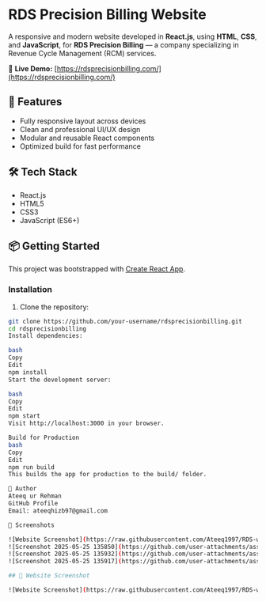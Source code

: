 # RDS Precision Billing Website

A responsive and modern website developed in **React.js**, using **HTML**, **CSS**, and **JavaScript**, for **RDS Precision Billing** — a company specializing in Revenue Cycle Management (RCM) services.

🔗 **Live Demo:** [https://rdsprecisionbilling.com/](https://rdsprecisionbilling.com/)

## 🚀 Features

- Fully responsive layout across devices
- Clean and professional UI/UX design
- Modular and reusable React components
- Optimized build for fast performance

## 🛠 Tech Stack

- React.js
- HTML5
- CSS3
- JavaScript (ES6+)

## 📦 Getting Started

This project was bootstrapped with [Create React App](https://github.com/facebook/create-react-app).

### Installation

1. Clone the repository:

```bash
git clone https://github.com/your-username/rdsprecisionbilling.git
cd rdsprecisionbilling
Install dependencies:

bash
Copy
Edit
npm install
Start the development server:

bash
Copy
Edit
npm start
Visit http://localhost:3000 in your browser.

Build for Production
bash
Copy
Edit
npm run build
This builds the app for production to the build/ folder.

👤 Author
Ateeq ur Rehman
GitHub Profile
Email: ateeqhizb97@gmail.com

📸 Screenshots

![Website Screenshot](https://raw.githubusercontent.com/Ateeq1997/RDS-website/refs/heads/main/Screenshot%202025-05-25%20135850.png)
![Screenshot 2025-05-25 135850](https://github.com/user-attachments/assets/cef6d37d-b5ed-4bf4-b1a4-263a53791130)
![Screenshot 2025-05-25 135932](https://github.com/user-attachments/assets/b6ba5fc2-f271-4dd7-8ac7-dba541f04d91)
![Screenshot 2025-05-25 135917](https://github.com/user-attachments/assets/85182f4c-abbf-4782-a58f-91e4d7e535b8)

## 📸 Website Screenshot

![Website Screenshot](https://raw.githubusercontent.com/Ateeq1997/RDS-website/refs/heads/main/Screenshot%202025-05-25%20135850.png)


